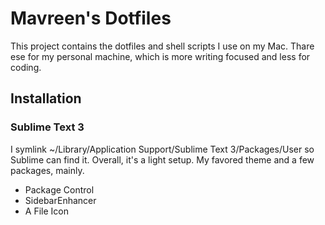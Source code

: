 # Mavreen's Dotfiles
This project contains the dotfiles and shell scripts I use on my Mac. Thare ese for my personal machine, which is more writing focused and less for coding.

## Installation


### Sublime Text 3
I symlink ~/Library/Application Support/Sublime Text 3/Packages/User so Sublime can find it. Overall, it's a light setup. My favored theme and a few packages, mainly.
- Package Control
- SidebarEnhancer
- A File Icon
